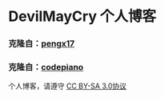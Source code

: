 # DevilMayCry 个人博客

### 克隆自：[pengx17](http://pengx17.me/)

### 克隆自：[codepiano](https://codepiano.github.io)

个人博客，请遵守 [CC BY-SA 3.0协议](http://creativecommons.org/licenses/by-sa/3.0/deed.zh)
